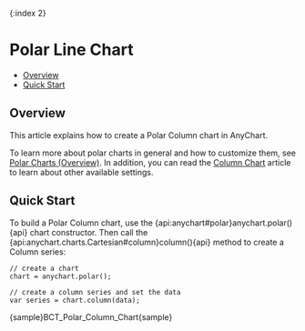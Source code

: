 {:index 2}
# Polar Line Chart

* [Overview](#overview)
* [Quick Start](#quick_start)

## Overview

This article explains how to create a Polar Column chart in AnyChart.

To learn more about polar charts in general and how to customize them, see [Polar Charts (Overview)](Overview). In addition, you can read the [Column Chart](../Column_Chart) article to learn about other available settings.

## Quick Start

To build a Polar Column chart, use the {api:anychart#polar}anychart.polar(){api} chart constructor. Then call the {api:anychart.charts.Cartesian#column}column(){api} method to create a Column series:

```
// create a chart
chart = anychart.polar();

// create a column series and set the data
var series = chart.column(data);
```

{sample}BCT\_Polar\_Column\_Chart{sample}